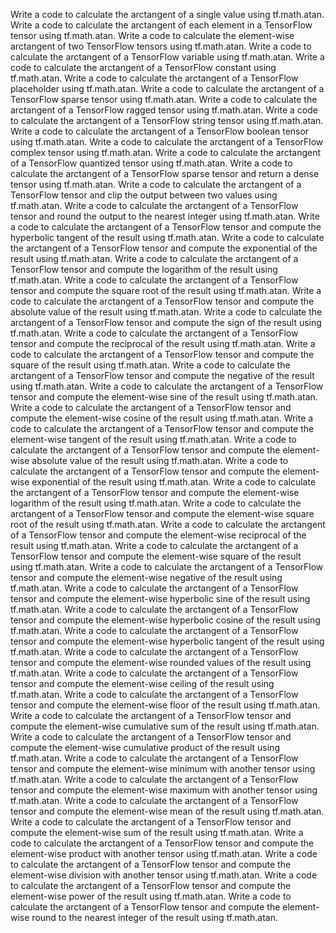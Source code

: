 Write a code to calculate the arctangent of a single value using tf.math.atan.
Write a code to calculate the arctangent of each element in a TensorFlow tensor using tf.math.atan.
Write a code to calculate the element-wise arctangent of two TensorFlow tensors using tf.math.atan.
Write a code to calculate the arctangent of a TensorFlow variable using tf.math.atan.
Write a code to calculate the arctangent of a TensorFlow constant using tf.math.atan.
Write a code to calculate the arctangent of a TensorFlow placeholder using tf.math.atan.
Write a code to calculate the arctangent of a TensorFlow sparse tensor using tf.math.atan.
Write a code to calculate the arctangent of a TensorFlow ragged tensor using tf.math.atan.
Write a code to calculate the arctangent of a TensorFlow string tensor using tf.math.atan.
Write a code to calculate the arctangent of a TensorFlow boolean tensor using tf.math.atan.
Write a code to calculate the arctangent of a TensorFlow complex tensor using tf.math.atan.
Write a code to calculate the arctangent of a TensorFlow quantized tensor using tf.math.atan.
Write a code to calculate the arctangent of a TensorFlow sparse tensor and return a dense tensor using tf.math.atan.
Write a code to calculate the arctangent of a TensorFlow tensor and clip the output between two values using tf.math.atan.
Write a code to calculate the arctangent of a TensorFlow tensor and round the output to the nearest integer using tf.math.atan.
Write a code to calculate the arctangent of a TensorFlow tensor and compute the hyperbolic tangent of the result using tf.math.atan.
Write a code to calculate the arctangent of a TensorFlow tensor and compute the exponential of the result using tf.math.atan.
Write a code to calculate the arctangent of a TensorFlow tensor and compute the logarithm of the result using tf.math.atan.
Write a code to calculate the arctangent of a TensorFlow tensor and compute the square root of the result using tf.math.atan.
Write a code to calculate the arctangent of a TensorFlow tensor and compute the absolute value of the result using tf.math.atan.
Write a code to calculate the arctangent of a TensorFlow tensor and compute the sign of the result using tf.math.atan.
Write a code to calculate the arctangent of a TensorFlow tensor and compute the reciprocal of the result using tf.math.atan.
Write a code to calculate the arctangent of a TensorFlow tensor and compute the square of the result using tf.math.atan.
Write a code to calculate the arctangent of a TensorFlow tensor and compute the negative of the result using tf.math.atan.
Write a code to calculate the arctangent of a TensorFlow tensor and compute the element-wise sine of the result using tf.math.atan.
Write a code to calculate the arctangent of a TensorFlow tensor and compute the element-wise cosine of the result using tf.math.atan.
Write a code to calculate the arctangent of a TensorFlow tensor and compute the element-wise tangent of the result using tf.math.atan.
Write a code to calculate the arctangent of a TensorFlow tensor and compute the element-wise absolute value of the result using tf.math.atan.
Write a code to calculate the arctangent of a TensorFlow tensor and compute the element-wise exponential of the result using tf.math.atan.
Write a code to calculate the arctangent of a TensorFlow tensor and compute the element-wise logarithm of the result using tf.math.atan.
Write a code to calculate the arctangent of a TensorFlow tensor and compute the element-wise square root of the result using tf.math.atan.
Write a code to calculate the arctangent of a TensorFlow tensor and compute the element-wise reciprocal of the result using tf.math.atan.
Write a code to calculate the arctangent of a TensorFlow tensor and compute the element-wise square of the result using tf.math.atan.
Write a code to calculate the arctangent of a TensorFlow tensor and compute the element-wise negative of the result using tf.math.atan.
Write a code to calculate the arctangent of a TensorFlow tensor and compute the element-wise hyperbolic sine of the result using tf.math.atan.
Write a code to calculate the arctangent of a TensorFlow tensor and compute the element-wise hyperbolic cosine of the result using tf.math.atan.
Write a code to calculate the arctangent of a TensorFlow tensor and compute the element-wise hyperbolic tangent of the result using tf.math.atan.
Write a code to calculate the arctangent of a TensorFlow tensor and compute the element-wise rounded values of the result using tf.math.atan.
Write a code to calculate the arctangent of a TensorFlow tensor and compute the element-wise ceiling of the result using tf.math.atan.
Write a code to calculate the arctangent of a TensorFlow tensor and compute the element-wise floor of the result using tf.math.atan.
Write a code to calculate the arctangent of a TensorFlow tensor and compute the element-wise cumulative sum of the result using tf.math.atan.
Write a code to calculate the arctangent of a TensorFlow tensor and compute the element-wise cumulative product of the result using tf.math.atan.
Write a code to calculate the arctangent of a TensorFlow tensor and compute the element-wise minimum with another tensor using tf.math.atan.
Write a code to calculate the arctangent of a TensorFlow tensor and compute the element-wise maximum with another tensor using tf.math.atan.
Write a code to calculate the arctangent of a TensorFlow tensor and compute the element-wise mean of the result using tf.math.atan.
Write a code to calculate the arctangent of a TensorFlow tensor and compute the element-wise sum of the result using tf.math.atan.
Write a code to calculate the arctangent of a TensorFlow tensor and compute the element-wise product with another tensor using tf.math.atan.
Write a code to calculate the arctangent of a TensorFlow tensor and compute the element-wise division with another tensor using tf.math.atan.
Write a code to calculate the arctangent of a TensorFlow tensor and compute the element-wise power of the result using tf.math.atan.
Write a code to calculate the arctangent of a TensorFlow tensor and compute the element-wise round to the nearest integer of the result using tf.math.atan.